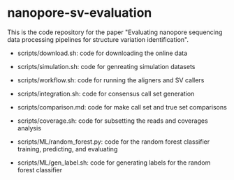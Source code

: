 # nanopore-sv-evaluation

This is the code repository for the paper "Evaluating nanopore sequencing data processing pipelines for structure variation identification".

- scripts/download.sh: code for downloading the online data

- scripts/simulation.sh: code for genreating simulation datasets

- scripts/workflow.sh: code for running the aligners and SV callers

- scripts/integration.sh: code for consensus call set generation

- scripts/comparison.md: code for make call set and true set comparisons

- scripts/coverage.sh: code for subsetting the reads and coverages analysis

- scripts/ML/random_forest.py: code for the random forest classifier training, predicting, and evaluating

- scripts/ML/gen_label.sh: code for generating labels for the random forest classifier

